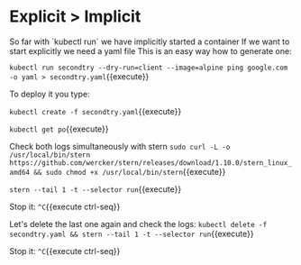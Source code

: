 # Explicit > Implicit

So far with ´kubectl run´ we have implicitly started a container
If we want to start explicitly we need a yaml file
This is an easy way how to generate one:

 `kubectl run secondtry --dry-run=client --image=alpine ping google.com -o yaml > secondtry.yaml`{{execute}}

To deploy it you type:

`kubectl create -f secondtry.yaml`{{execute}}

`kubectl get po`{{execute}}

Check both logs simultaneously with stern
`sudo curl -L -o /usr/local/bin/stern https://github.com/wercker/stern/releases/download/1.10.0/stern_linux_amd64 && sudo chmod +x /usr/local/bin/stern`{{execute}}

`stern --tail 1 -t --selector run`{{execute}}

Stop it:
`^C`{{execute ctrl-seq}}

Let's delete the last one again and check the logs:
`kubectl delete -f secondtry.yaml && stern --tail 1 -t --selector run`{{execute}}

Stop it:
`^C`{{execute ctrl-seq}}